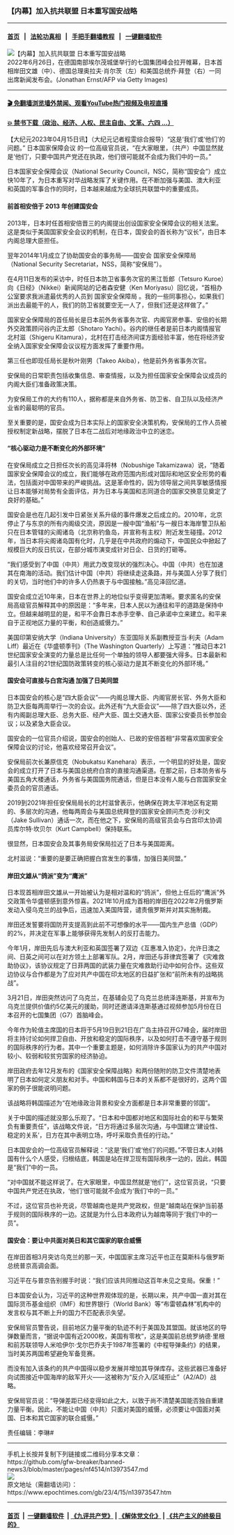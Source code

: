 ### 【内幕】加入抗共联盟 日本重写国安战略
------------------------

#### [首页](https://github.com/gfw-breaker/banned-news3/blob/master/README.md) &nbsp;&nbsp;|&nbsp;&nbsp; [法轮功真相](https://github.com/begood0513/basic/blob/master/README.md)  &nbsp;&nbsp;|&nbsp;&nbsp; [手把手翻墙教程](https://github.com/gfw-breaker/guides/wiki)  &nbsp;&nbsp;|&nbsp;&nbsp; [一键翻墙软件](https://github.com/gfw-breaker/nogfw/blob/master/README.md)  



<div><img alt="【内幕】加入抗共联盟 日本重写国安战略" class="attachment-djy_600_400 size-djy_600_400 wp-post-image" src="https://i.epochtimes.com/assets/uploads/2023/04/id13965758-GettyImages-1241549417-700x420-600x400.jpg"/>
<div class="caption">
 2022年6月26日，在德国南部埃尔茂城堡举行的七国集团峰会拉开帷幕，日本首相岸田文雄（中）、德国总理奥拉夫‧肖尔茨（左）和美国总统乔‧拜登（右）一同出席新闻发布会。(Jonathan Ernst/AFP via Getty Images)
</div></div><hr/>

#### [ 🎬  免翻墙浏览墙外禁闻、观看YouTube热门视频及电视直播](https://github.com/gfw-breaker/HelloWorld)

#### [ 💥  禁书下载（政治、经济、人权、民主自由、文革、六四 ...）](https://github.com/gfw-breaker/books/blob/master/README.md)

<div><p>
 【大纪元2023年04月15日讯】（大纪元记者程雯综合报导）“这是‘我们’或‘他们’的问题。”
 <ok href="https://www.epochtimes.com/gb/tag/%E6%97%A5%E6%9C%AC%E5%9B%BD%E5%AE%B6%E4%BF%9D%E9%9A%9C%E4%BC%9A%E8%AE%AE.html">
  日本国家保障会议
 </ok>
 的一位高级官员说，“在大家眼里，（共产）中国显然就是‘他们’，只要中国共产党还在执政，他们很可能就不会成为我们中的一员。”
</p>
<p>
 日本国家安全保障会议（National Security Council，NSC，简称“国安会”）成立快10年了，为日本重写对华战略发挥了关键作用。在不断加强与美国、澳大利亚和英国的军事合作的同时，日本越来越成为全球抗共联盟中的重要成员。
</p>
<h4>
 <strong>
  前首相安倍于
 </strong>
 <strong>
  2013
 </strong>
 <strong>
  年创建国安会
 </strong>
</h4>
<p>
 2013年，日本时任首相安倍晋三的内阁提出创设国家安全保障会议的相关法案。这是类似于美国国家安全会议的机制，在日本，国安会的首长称为“议长”，由日本内阁总理大臣担任。
</p>
<p>
 翌年2014年1月成立了协助国安会的事务局——国安会
 <ok href="https://www.epochtimes.com/gb/tag/%E5%9B%BD%E5%AE%B6%E5%AE%89%E5%85%A8%E4%BF%9D%E9%9A%9C%E5%B1%80.html">
  国家安全保障局
 </ok>
 （National Security Secretariat，NSS，简称“安保局”）。
</p>
<p>
 在4月11日发布的采访中，时任日本防卫省事务次官的黑江哲郎（Tetsuro Kuroe）向《日经》（Nikkei）新闻网站的记者森安健（Ken Moriyasu）回忆说，“首相办公室要求我派遣最优秀的人员到
 <ok href="https://www.epochtimes.com/gb/tag/%E5%9B%BD%E5%AE%B6%E5%AE%89%E5%85%A8%E4%BF%9D%E9%9A%9C%E5%B1%80.html">
  国家安全保障局
 </ok>
 。我的一些同事担心，如果我们派出去最能干的人，我们的防卫省就要空无一人了，但我们还是这样做了。”
</p>
<p>
 国家安全保障局的首任局长是日本前外务省事务次官、内阁官房参事、安倍的长期外交政策顾问谷内正太郎（Shotaro Yachi）。谷内的继任者是前日本内阁情报官北村滋（Shigeru Kitamura），北村在打击经济间谍方面经验丰富，他在将经济安全纳入国家安全保障会议议程方面发挥了重要作用。
</p>
<p>
 第三任也即现任局长是秋叶刚男（Takeo Akiba），他是前外务省事务次官。
</p>
<p>
 安保局的日常职责包括收集信息、审查情报，以及为担任国家安全保障会议成员的内阁大臣们准备政策决策。
</p>
<p>
 为安保局工作的大约有110人，据称都是来自外务省、防卫省、自卫队以及经济产业省的最聪明的官员。
</p>
<p>
 至关重要的是，国安会成为日本实际上的国家安全决策机构，安保局的工作人员被授权制定新战略，摆脱了日本在二战后对地缘政治中立的迷恋。
</p>
<h4>
 “核心驱动力是不断变化的外部环境”
</h4>
<p>
 在安保局成立之日担任次长的高见泽将林（Nobushige Takamizawa）说，“随着国家安全保障会议的成立，我们能够在政府范围内形成对国际和地区安全形势的看法，包括面对中国带来的严峻挑战。这是革命性的，因为领导层之间共享敏感情报让日本能够对局势有全面评估，并为日本与美国和志同道合的国家交换意见奠定了良好的基础。”
</p>
<p>
 国安会是也在几起引发中日紧张关系升级的事件爆发之后成立的。2010年，北京停止了与东京的所有内阁级交流，原因是一艘中国“渔船”与一艘日本海岸警卫队船只在日本管辖的尖阁诸岛（北京称钓鱼岛，并宣称有主权）附近发生碰撞。2012年，当日本将尖阁诸岛国有化时，几乎是在中共政府的煽动下，中国民众中掀起了规模巨大的反日抗议，在部分城市演变成针对日企、日货的打砸等。
</p>
<p>
 “我们感受到了中国（中共）用武力改变现状的强烈决心。中国（中共）也在加速其在南海的活动。我们估计中国（中共）将继续走这条路，并与美国人分享了我们的关切，当时他们中的许多人仍热衷于与中国接触。”高见泽回忆道。
</p>
<p>
 国安会成立近10年来，日本在世界上的地位似乎变得更加清晰。要求匿名的安保局高级官员解释其中的原因是：“多年来，日本人民以为通往和平的道路是保持中立。但越来越明显的是，和平不会靠日本赤手空拳、自己承诺中立来建立。和平来自于正视地区力量的平衡，和创造威慑力。”
</p>
<p>
 美国印第安纳大学（Indiana University）东亚国际关系副教授亚当‧利夫（Adam Liff）最近在《华盛顿季刊》（The Washington Quarterly）上写道：“推动日本21世纪国家安全演变的力量总是比任何一个单独的领导人都要强大得多。日本最新和最引人注目的21世纪国防政策转变的核心驱动力是其不断变化的外部环境。”
</p>
<h4>
 <strong>
  国安会可直接与白宫沟通
 </strong>
 <strong>
  加强了日美同盟
 </strong>
</h4>
<p>
 日本国安会的核心是“四大臣会议”——内阁总理大臣、内阁官房长官、外务大臣和防卫大臣每两周举行一次的会议。此外还有“九大臣会议”——除了四大臣以外，还有内阁副总理大臣、总务大臣、经产大臣、国土交通大臣、国家公安委员长参加会议；以及紧急大臣会议。
</p>
<p>
 国安会的一位官员介绍说，国安会的创始人、已故的安倍首相“非常喜欢国家安全保障会议的讨论，他喜欢经常召开会议”。
</p>
<p>
 安保局前次长兼原信克（Nobukatsu Kanehara）表示，一个明显的好处是，国安会的成立打开了日本与美国总统府白宫的直接沟通渠道。在那之前，日本防务省与美国五角大楼通话，外务省与美国国务院通话，但是日本没有人能与白宫国家安全委员会的官员通话。
</p>
<p>
 2019到2021年担任安保局局长的北村滋曾表示，他确保在跨太平洋地区有定期的、多层次的沟通，他每两周会与美国总统拜登的国家安全顾问杰克‧沙利文（Jake Sullivan）通话一次，而在他之下，安保局的高级官员会与白宫印太协调员库尔特‧坎贝尔（Kurt Campbell）保持联系。
</p>
<p>
 很显然，日本国安会及其事务局安保局拉近了日本与美国距离。
</p>
<p>
 北村滋说：“重要的是要正确把握白宫发生的事情，加强日美同盟。”
</p>
<h4>
 <strong>
  岸田文雄从“鸽派”变为“鹰派”
 </strong>
</h4>
<p>
 日本现首相岸田文雄从一开始被认为是相对温和的“鸽派”，但他上任后的“鹰派”外交政策令华盛顿感到意外惊喜。2021年10月成为首相的岸田在2022年2月俄罗斯发动入侵乌克兰的战争后，迅速加入美国阵营，谴责俄罗斯并对其实施制裁。
</p>
<p>
 岸田还发誓要将国防开支提高到此前不可想像的水平——国内生产总值（GDP）的2%，并决定在军事上能够获得先发制人的反打击能力。
</p>
<p>
 今年1月，岸田先后与澳大利亚和英国签署了双边《互惠准入协定》，允许日澳之间、日英之间可以在对方领土上部署军队。2月，岸田还与菲律宾签署了《灾难救助协议》，该协议规定了日菲两国的武装力量在灾难救助行动中如何合作。这些双边协议与合作都是为了应对共产中国在印太地区的日益扩张和“前所未有的战略挑战”。
</p>
<p>
 3月21日，岸田突然访问了乌克兰，在基辅会见了乌克兰总统泽连斯基，并宣布为乌克兰提供价值约5亿美元的援助，同时还邀请泽连斯基通过视频参加5月份在日本召开的七国集团（G7）首脑峰会。
</p>
<p>
 今年作为轮值主席国的日本将于5月19日到21日在广岛主持召开G7峰会，届时岸田将主持讨论如何捍卫自由、开放和稳定的国际秩序，以及如何打击不遵守基于规则的国际秩序的行为者。其中一个重要主题是，如何消除许多国家认为的共产中国对较小、较弱和较贫穷国家的经济胁迫。
</p>
<p>
 岸田政府去年12月发布的《国家安全保障战略》和两份随附的防卫文件清楚地表明了日本如何定义朋友和对手。中国和韩国与日本的关系都不是很好的，这两个国家的例子很能说明问题。
</p>
<p>
 该战略将韩国描述为“在地缘政治背景和安全方面都是日本非常重要的邻国”。
</p>
<p>
 关于中国的描述就没那么乐观了。“日本和中国都对地区和国际社会的和平与繁荣负有重要责任”，该战略文件说，“日方将通过多层次沟通，与中国建立‘建设性、稳定的关系’，日方在其中表明立场，呼吁采取负责任的行动。”
</p>
<p>
 日本国安会的一位高级官员解释说：“这是‘我们’或‘他们’的问题。”不管日本人对韩国有什么个人感受，归根结底，韩国是站在捍卫现有国际秩序一边的，因此，韩国是“我们”中的一员。
</p>
<p>
 “对中国就不能这样说了。在大家眼里，中国显然就是‘他们’”，这位官员说，“只要中国共产党还在执政，‘他们’很可能就不会成为‘我们’中的一员。”
</p>
<p>
 不过，这位官员也补充说，尽管越南也是共产党政权，但是“越南站在保护当前基于规则的国际秩序的一边。这就是为什么日本政府认为越南等同于‘我们’中的一员”。
</p>
<h4>
 <strong>
  国安会：要让中共面对美日和其它国家的联合威慑
 </strong>
</h4>
<p>
 在岸田首相3月突访乌克兰的那一天，中国国家主席习近平也正在莫斯科与俄罗斯总统普京高调会面。
</p>
<p>
 习近平在与普京告别握手时说：“我们应该共同推动这百年未见之变局。保重！”
</p>
<p>
 日本国安会认为，习近平的这种世界观体现的是，长期以来，共产中国一直对其在国际货币基金组织（IMF）和世界银行（World Bank）等“布雷顿森林”机构中的发言权与其不断上升的国力不匹配表示失望。
</p>
<p>
 安保局官员警告说，目前地区力量平衡的轨迹不利于美国及其盟国。就该地区的导弹数量而言，“据说中国有近2000枚，美国有零枚”，这是美国前总统罗纳德‧里根和前苏联领导人米哈伊尔‧戈尔巴乔夫于1987年签署的《中程导弹条约》的结果，当时美苏两国希望避免军备竞赛。
</p>
<p>
 而没有加入该条约的共产中国得以稳步发展并增加其导弹库存。这些武器已准备好向试图接近中国海岸的敌军开火——这被称为“反介入/区域拒止”（A2/AD）战略。
</p>
<p>
 安保局官员说：“导弹差距已经变得如此之大，以致于尚不清楚美国能否独自重建力量平衡。因此，不能让中国（中共）只面对美国的威慑，必须要让中国面对美国、日本和其它国家的联合威慑。”
</p>
<p>
 责任编辑：李琳#
</p>
</div>
<hr/>
手机上长按并复制下列链接或二维码分享本文章：<br/>
https://github.com/gfw-breaker/banned-news3/blob/master/pages/nf4514/n13973547.md <br/>
<a href='https://github.com/gfw-breaker/banned-news3/blob/master/pages/nf4514/n13973547.md'><img src='https://github.com/gfw-breaker/banned-news3/blob/master/pages/nf4514/n13973547.md.png'/></a> <br/>
原文地址（需翻墙访问）：https://www.epochtimes.com/gb/23/4/15/n13973547.htm


------------------------
#### [首页](https://github.com/gfw-breaker/banned-news3/blob/master/README.md) &nbsp;|&nbsp; [一键翻墙软件](https://github.com/gfw-breaker/nogfw/blob/master/README.md) &nbsp;| [《九评共产党》](https://github.com/gfw-breaker/9ping.md/blob/master/README.md#九评之一评共产党是什么) | [《解体党文化》](https://github.com/gfw-breaker/jtdwh.md/blob/master/README.md) | [《共产主义的终极目的》](https://github.com/gfw-breaker/gczydzjmd.md/blob/master/README.md)


<img src='http://gfw-breaker.win/banned-news3/pages/nf4514/n13973547.md' width='0px' height='0px'/>